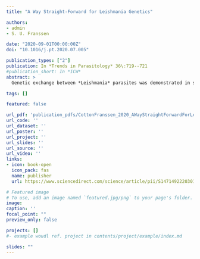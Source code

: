 ```yaml
---
title: "A Way Straight-Forward for Leishmania Genetics"

authors:
- admin
- S. U. Franssen

date: "2020-09-01T00:00:00Z"
doi: "10.1016/j.pt.2020.07.005"

publication_types: ["2"]
publication: In *Trends in Parasitology* 36\:719--721
#publication_short: In *ICW*
abstract: >
  Genetic exchange between *Leishmania* parasites was demonstrated in sandflies over 10 years ago. Louradour et al. have shown in vitro hybridization of two Leishmania tropica isolates, with the potential to remove a major roadblock to using forward genetics in *Leishmania*, understanding *Leishmania* reproductive biology, and analyzing gene flow in natural populations.

tags: []

featured: false

url_pdf: 'publication_pdfs/CottonFranssen_2020_AWayStraightForwardForLeishmaniaGenetics_TrendsInParasitology.pdf'
url_code: ''
url_dataset: ''
url_poster: ''
url_project: ''
url_slides: ''
url_source: ''
url_video: ''
links:
- icon: book-open
  icon_pack: fas
  name: publisher
  url: https://www.sciencedirect.com/science/article/pii/S1471492220301884

# Featured image
# To use, add an image named `featured.jpg/png` to your page's folder.
image:
caption: ''
focal_point: ""
preview_only: false

projects: []
#- example woudl ref. project in contents/project/example/index.md

slides: ""
---
```

